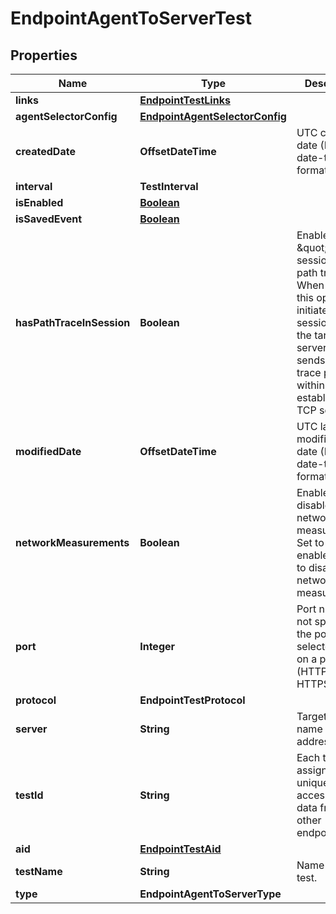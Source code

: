 

# EndpointAgentToServerTest


## Properties

| Name | Type | Description | Notes |
|------------ | ------------- | ------------- | -------------|
|**links** | [**EndpointTestLinks**](EndpointTestLinks.md) |  |  [optional] |
|**agentSelectorConfig** | [**EndpointAgentSelectorConfig**](EndpointAgentSelectorConfig.md) |  |  [optional] |
|**createdDate** | **OffsetDateTime** | UTC created date (ISO date-time format). |  [optional] [readonly] |
|**interval** | **TestInterval** |  |  [optional] |
|**isEnabled** | [**Boolean**](Boolean.md) |  |  [optional] |
|**isSavedEvent** | [**Boolean**](Boolean.md) |  |  [optional] |
|**hasPathTraceInSession** | **Boolean** | Enables \&quot;in session\&quot; path trace. When enabled, this option initiates a TCP session with the target server and sends path trace packets within the established TCP session. |  [optional] |
|**modifiedDate** | **OffsetDateTime** | UTC last modification date (ISO date-time format). |  [optional] [readonly] |
|**networkMeasurements** | **Boolean** | Enable or disable network measurements. Set to true to enable or false to disable network measurements. |  [optional] |
|**port** | **Integer** | Port number, if not specified, the port is selected based on a protocol (HTTP 80, HTTPS 443). |  [optional] |
|**protocol** | **EndpointTestProtocol** |  |  [optional] |
|**server** | **String** | Target domain name or IP address. |  [optional] |
|**testId** | **String** | Each test is assigned a unique ID to access test data from other endpoints. |  [optional] [readonly] |
|**aid** | [**EndpointTestAid**](EndpointTestAid.md) |  |  [optional] |
|**testName** | **String** | Name of the test. |  [optional] |
|**type** | **EndpointAgentToServerType** |  |  [optional] |



